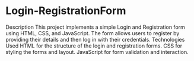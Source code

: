 # Login-RegistrationForm
Description
This project implements a simple Login and Registration form using HTML, CSS, and JavaScript. The form allows users to register by providing their details and then log in with their credentials.
Technologies Used
HTML for the structure of the login and registration forms.
CSS for styling the forms and layout.
JavaScript for form validation and interaction.

